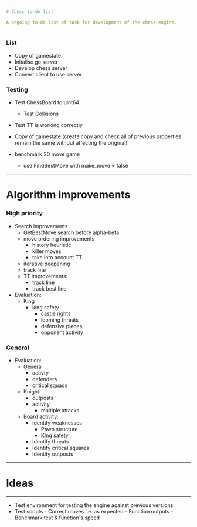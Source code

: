 ```yaml
---
# Chess to-do list

A ongoing to-do list of task for development of the chess engine.
---
```


### List

- Copy of gamestate
- Initalise go server
- Develop chess server
- Convert client to use server

### Testing

- Test ChessBoard to uint64
  - Test Collisions
- Test TT is working correctly
- Copy of gamestate (create copy and check all of previous properties remain the same without affecting the original)

- benchmark 20 move game
  - use FindBestMove with make_move = false

---

# Algorithm improvements

### High priority

- Search improvements
  - GetBestMove search before alpha-beta
  - move ordering improvements
    - history heuristic
    - killer moves
    - take into account TT
  - iterative deepening
  - track line
  - TT improvements:
    - track line
    - track best line
- Evaluation:
  - King
    - king safety
      - castle rights
      - looming threats
      - defensive pieces
      - opponent activity

### General

- Evaluation:
  - General
    - activty
    - defenders
    - critical squads
  - Knight
    - outposts
    - activity
      - multiple attacks
  - Board activity:
    - Identify weaknesses
      - Pawn structure
      - King safety
    - Identify threats
    - Identify critical squares
    - Identify outposts

---

# Ideas

---

- Test environment for testing the engine against previous versions
- Test scripts - Correct moves i.e. as expected - Function outputs - Benchmark test & function's speed
